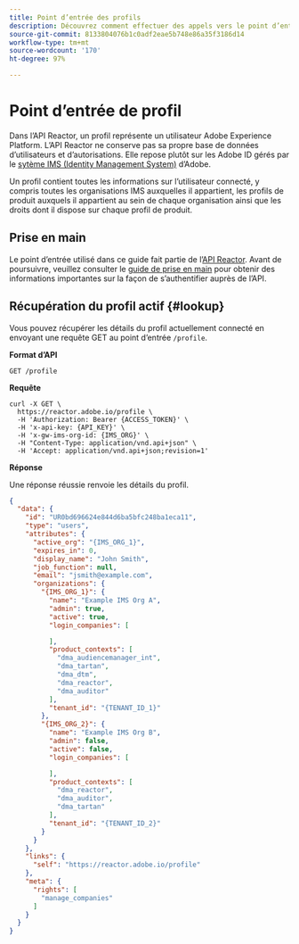 ```yaml
---
title: Point d’entrée des profils
description: Découvrez comment effectuer des appels vers le point d’entrée /profiles dans l’API Reactor.
source-git-commit: 8133804076b1c0adf2eae5b748e86a35f3186d14
workflow-type: tm+mt
source-wordcount: '170'
ht-degree: 97%

---
```


# Point d’entrée de profil

Dans l’API Reactor, un profil représente un utilisateur Adobe Experience Platform. L’API Reactor ne conserve pas sa propre base de données d’utilisateurs et d’autorisations. Elle repose plutôt sur les Adobe ID gérés par le [sytème IMS (Identity Management System)](https://helpx.adobe.com/fr/enterprise/using/identity.html) d’Adobe.

Un profil contient toutes les informations sur l’utilisateur connecté, y compris toutes les organisations IMS auxquelles il appartient, les profils de produit auxquels il appartient au sein de chaque organisation ainsi que les droits dont il dispose sur chaque profil de produit.

## Prise en main

Le point d’entrée utilisé dans ce guide fait partie de lʼ[API Reactor](https://www.adobe.io/experience-platform-apis/references/reactor/). Avant de poursuivre, veuillez consulter le [guide de prise en main](../getting-started.md) pour obtenir des informations importantes sur la façon de s’authentifier auprès de l’API.

## Récupération du profil actif {#lookup}

Vous pouvez récupérer les détails du profil actuellement connecté en envoyant une requête GET au point d’entrée `/profile`.

**Format d’API**

```http
GET /profile
```

**Requête**

```shell
curl -X GET \
  https://reactor.adobe.io/profile \
  -H 'Authorization: Bearer {ACCESS_TOKEN}' \
  -H 'x-api-key: {API_KEY}' \
  -H 'x-gw-ims-org-id: {IMS_ORG}' \
  -H "Content-Type: application/vnd.api+json" \
  -H 'Accept: application/vnd.api+json;revision=1'
```

**Réponse**

Une réponse réussie renvoie les détails du profil.

```json
{
  "data": {
    "id": "UR0bd696624e844d6ba5bfc248ba1eca11",
    "type": "users",
    "attributes": {
      "active_org": "{IMS_ORG_1}",
      "expires_in": 0,
      "display_name": "John Smith",
      "job_function": null,
      "email": "jsmith@example.com",
      "organizations": {
        "{IMS_ORG_1}": {
          "name": "Example IMS Org A",
          "admin": true,
          "active": true,
          "login_companies": [

          ],
          "product_contexts": [
            "dma_audiencemanager_int",
            "dma_tartan",
            "dma_dtm",
            "dma_reactor",
            "dma_auditor"
          ],
          "tenant_id": "{TENANT_ID_1}"
        },
        "{IMS_ORG_2}": {
          "name": "Example IMS Org B",
          "admin": false,
          "active": false,
          "login_companies": [

          ],
          "product_contexts": [
            "dma_reactor",
            "dma_auditor",
            "dma_tartan"
          ],
          "tenant_id": "{TENANT_ID_2}"
        }
      }
    },
    "links": {
      "self": "https://reactor.adobe.io/profile"
    },
    "meta": {
      "rights": [
        "manage_companies"
      ]
    }
  }
}
```

